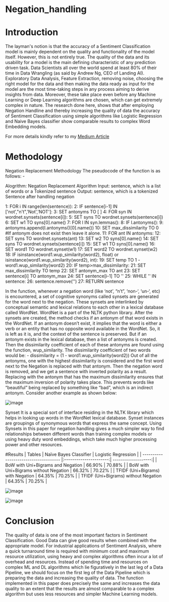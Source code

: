 # Negation_handling

# Introduction
The layman's notion is that the accuracy of a Sentiment Classification model is mainly dependent on the quality and functionality of the model itself. However, this is not entirely true. The quality of the data and its usability for a model is the main defining characteristic of any prediction driven task. Data Scientists all over the world spend at least 80% of their time in Data Wrangling (as said by Andrew Ng, CEO of Landing AI). Exploratory Data Analysis, Feature Extraction, removing noise, choosing the right model for the data and then making the data ready as input for the model are the most time-taking steps in any process aiming to derive insights from data. Moreover, these take place even before any Machine Learning or Deep Learning algorithms are chosen, which can get extremely complex in nature.
The research done here, shows that after employing Negation Handline and thereby increasing the quality of data the accuracy of Sentiment Classification using simple algorithms like Logistic Regression and Naive Bayes classifier show comparable results to complex Word Embedding models.

For more details kindly refer to my [Medium Article](https://utkarsh-lal.medium.com/increasing-accuracy-of-sentiment-classification-using-negation-handling-b6d2de93445e)

# Methodology
Negation Replacement Methodology
The pseudocode of the function is as follows: -

Alogrithm: Negation Replacement Algorithm
Input: 	sentence, which is a list of words or a	Tokenized sentence
Output: sentence, which is a tokenized Sentence after handling negation

1: FOR i IN range(len(sentence)):
2:      IF sentence[i-1] IN ['not',"n't",'Not','NOT']:
3:          SET antonyms TO [ ]
4:          FOR syn IN wordnet.synsets(sentence[i]):
5:              SET syns TO wordnet.synsets(sentence[i])
6:              SET w1 TO syns[0].name()
7:              FOR l IN syn.lemmas():
8:                  IF l.antonyms():
9:                    antonyms.append(l.antonyms()[0].name())
10:              SET max_dissimilarity TO 0     
#If antonym does not exist then leave it alone.
11:             FOR ant IN antonyms:
12:              SET syns TO wordnet.synsets(ant)
13:              SET w2 TO syns[0].name()
14:              SET syns TO wordnet.synsets(sentence[i])
15:              SET w1 TO syns[0].name()
16:              SET word1 TO wordnet.synset(w1)
17:              SET word2 TO wordnet.synset(w2)
18:              IF isinstance(word1.wup_similarity(word2), 
float) or isinstance(word1.wup_similarity(word2), int):
19:                   SET temp TO 1 - word1.wup_similarity(word2) 
20:                  IF temp>max_dissimilarity:
21:                      SET max_dissimilarity TO temp
22:                      SET antonym_max TO ant
23:                      SET sentence[i] TO antonym_max
24:                      SET sentence[i-1] TO ''
25:    WHILE '' IN sentence:
26:      sentence.remove('')
27:    RETURN sentence


In the function, whenever a negation word (like ‘not’, “n’t”, ‘non-‘, ‘un-‘, etc) is encountered, a set of cognitive synonyms called synsets are generated for the word next to the negation. These synsets are interlinked by conceptual semantic and lexical relations to each other in a lexical database called WordNet. WordNet is a part of the NLTK python library. After the synsets are created, the method checks if an antonym of that word exists in the WordNet.
If an antonym doesn’t exist, it implies that the word is either a verb or an entity that has no opposite word available in the WordNet. So, it is left as it is, and the context of the sentence is preserved. But if an antonym exists in the lexical database, then a list of antonyms is created. Then the dissimilarity coefficient of each of these antonyms are found using the function, wup_similarity. The dissimilarity coefficient of two words would be: - 
dissimilarity = (1 - word1.wup_similarity(word2))
Out of all the antonyms, one with the highest dissimilarity is considered and the first word next to the Negation is replaced with that antonym. Then the negation word is removed, and we get a sentence with inverted polarity as a result.  Replacing with the antonym that has the maximum dissimilarity ensures that the maximum inversion of polarity takes place. This prevents words like “beautiful” being replaced by something like “bad”, which is an indirect antonym. Consider another example as shown below: 
 
![image](https://user-images.githubusercontent.com/29978378/154960752-426a78d8-e938-4a1d-8148-68505afd9528.png)

Synset
It is a special sort of interface residing in the NLTK library which helps in looking up words in the WordNet lexical database. Synset instances are groupings of synonymous words that express the same concept. Using Synsets in this paper for negation handling gives a much simpler way to find relationships between different words than training complex models or using heavy duty word embeddings, which take much higher processing power and other resources. 

#Results
| Tables                                | Naïve Bayes Classifier | Logistic Regression |
| ------------------------------------- |:----------------------:| -------------------:|
| BoW with Uni+Bigrams and Negation     | 66.90%                 | 70.88%              |
| BoW with Uni+Bigrams without Negation | 66.32%                 | 70.22%              |
| TFIDF (Uni+Bigrams) with Negation     | 64.35%                 | 70.25%              |
| TFIDF (Uni+Bigrams) without Negation  | 64.35%                 | 70.25%              |

![image](https://user-images.githubusercontent.com/29978378/154961308-49b6df53-baa6-4ad8-bf5b-ea1737255368.png)

![image](https://user-images.githubusercontent.com/29978378/154961335-6f7cfa8c-2448-4429-be88-ab7622a6d3e6.png)


# Conclusion
The quality of data is one of the most important factors in Sentiment Classification. Good Data can give good results when combined with the appropriate model. For industrial applications of Sentiment Analysis, where a quick turnaround time is required with minimum cost and maximum resource utilization, using heavy and complex algorithms often incur a lot of overhead and resources. Instead of spending time and resources on complex ML and DL algorithms which lie figuratively in the last leg of a Data Pipeline, we should focus on the first leg of the Data Pipeline which is preparing the data and increasing the quality of data. The function implemented in this paper does precisely the same and increases the data quality to an extent that the results are almost comparable to a complex algorithm but uses less resources and simpler Machine Learning models. 
